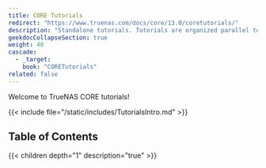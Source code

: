 ```yaml
---
title: CORE Tutorials
redirect: "https://www.truenas.com/docs/core/13.0/coretutorials/"
description: "Standalone tutorials. Tutorials are organized parallel to the CORE interface layout."
geekdocCollapseSection: true
weight: 40
cascade:
  - _target:
    book: "CORETutorials"
related: false
---
```

Welcome to TrueNAS CORE tutorials!

{{< include file="/static/includes/TutorialsIntro.md" >}}

<div class="noprint">

## Table of Contents

{{< children depth="1" description="true" >}}
</div>
